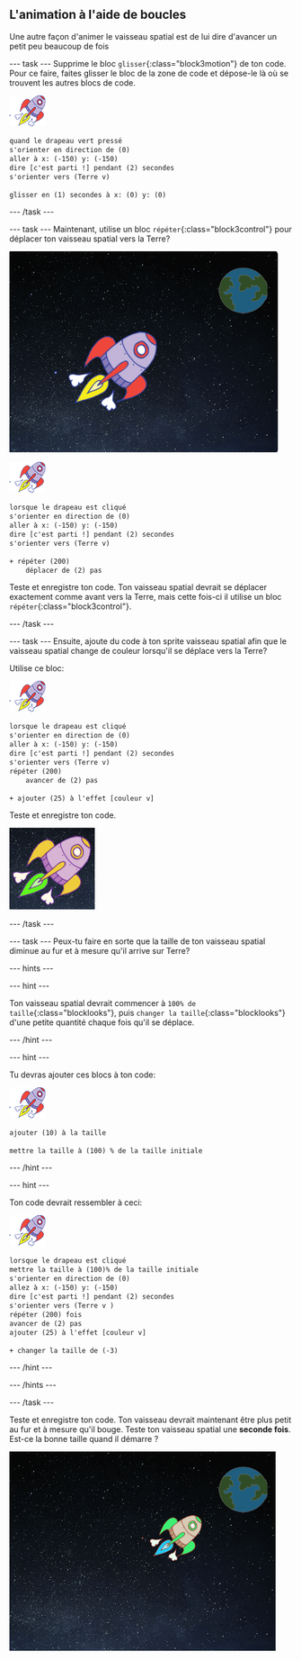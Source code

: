 ## L'animation à l'aide de boucles

Une autre façon d'animer le vaisseau spatial est de lui dire d'avancer un petit peu beaucoup de fois

--- task --- Supprime le bloc `glisser`{:class="block3motion"} de ton code. Pour ce faire, faites glisser le bloc de la zone de code et dépose-le là où se trouvent les autres blocs de code.

![Sprite de vaisseau spatial](images/sprite-spaceship.png)

```blocks3
quand le drapeau vert pressé
s'orienter en direction de (0)
aller à x: (-150) y: (-150)
dire [c'est parti !] pendant (2) secondes
s'orienter vers (Terre v)

glisser en (1) secondes à x: (0) y: (0)
```

--- /task ---

--- task --- Maintenant, utilise un bloc `répéter`{:class="block3control"} pour déplacer ton vaisseau spatial vers la Terre?

![Test d'une animation de vaisseau spatial](images/space-animate-stage.png)

![Sprite de vaisseau spatial](images/sprite-spaceship.png)

```blocks3
lorsque le drapeau est cliqué
s'orienter en direction de (0)
aller à x: (-150) y: (-150)
dire [c'est parti !] pendant (2) secondes
s'orienter vers (Terre v)

+ répéter (200)
    déplacer de (2) pas
```

Teste et enregistre ton code. Ton vaisseau spatial devrait se déplacer exactement comme avant vers la Terre, mais cette fois-ci il utilise un bloc `répéter`{:class="block3control"}.

--- /task ---

--- task --- Ensuite, ajoute du code à ton sprite vaisseau spatial afin que le vaisseau spatial change de couleur lorsqu'il se déplace vers la Terre?

Utilise ce bloc:

![Sprite de vaisseau spatial](images/sprite-spaceship.png)

```blocks3
lorsque le drapeau est cliqué
s'orienter en direction de (0)
aller à x: (-150) y: (-150)
dire [c'est parti !] pendant (2) secondes
s'orienter vers (Terre v)
répéter (200)
    avancer de (2) pas

+ ajouter (25) à l'effet [couleur v]
```

Teste et enregistre ton code.

![Test d'un vaisseau spatial changeant de couleur](images/space-colour-test.png)

--- /task ---

--- task --- Peux-tu faire en sorte que la taille de ton vaisseau spatial diminue au fur et à mesure qu'il arrive sur Terre?

--- hints ---


--- hint ---

Ton vaisseau spatial devrait commencer à `100% de taille`{:class="blocklooks"}, puis `changer la taille`{:class="blocklooks"} d'une petite quantité chaque fois qu'il se déplace.

--- /hint ---

--- hint ---

Tu devras ajouter ces blocs à ton code:

![Sprite de vaisseau spatial](images/sprite-spaceship.png)

```blocks3
ajouter (10) à la taille

mettre la taille à (100) % de la taille initiale
```

--- /hint ---

--- hint ---

Ton code devrait ressembler à ceci:

![Sprite de vaisseau spatial](images/sprite-spaceship.png)

```blocks3
lorsque le drapeau est cliqué
mettre la taille à (100)% de la taille initiale
s'orienter en direction de (0)
allez à x: (-150) y: (-150)
dire [c'est parti !] pendant (2) secondes
s'orienter vers (Terre v )
répéter (200) fois
avancer de (2) pas
ajouter (25) à l'effet [couleur v]

+ changer la taille de (-3)
```

--- /hint ---

--- /hints ---

--- /task ---

Teste et enregistre ton code. Ton vaisseau devrait maintenant être plus petit au fur et à mesure qu'il bouge. Teste ton vaisseau spatial une **seconde fois**. Est-ce la bonne taille quand il démarre ?

![Tester le rétrécissement d'un vaisseau spatial](images/space-size-test.png)